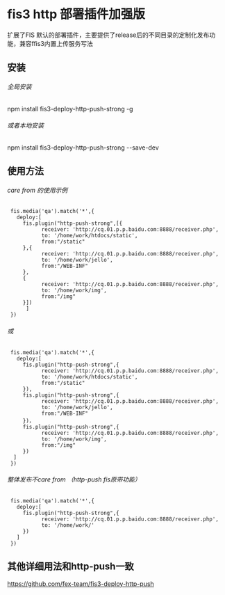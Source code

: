 # fis3 http 部署插件加强版
扩展了FIS 默认的部署插件，主要提供了release后的不同目录的定制化发布功能，兼容ffis3内置上传服务写法

##  安装


###### 全局安装

npm install fis3-deploy-http-push-strong -g
###### 或者本地安装

npm install fis3-deploy-http-push-strong --save-dev


## 使用方法
###### care from 的使用示例

```
 fis.media('qa').match('*',{
   deploy:[
     fis.plugin("http-push-strong",[{
           receiver: 'http://cq.01.p.p.baidu.com:8888/receiver.php',
           to: '/home/work/htdocs/static',
           from:"/static"
     },{
           receiver: 'http://cq.01.p.p.baidu.com:8888/receiver.php',
           to: '/home/work/jello',
           from:"/WEB-INF"
     },
     {
           receiver: 'http://cq.01.p.p.baidu.com:8888/receiver.php',
           to: '/home/work/img',
           from:"/img"
     }])
      ]
 })
```
###### 或

```
 fis.media('qa').match('*',{
   deploy:[
     fis.plugin("http-push-strong",{
           receiver: 'http://cq.01.p.p.baidu.com:8888/receiver.php',
           to: '/home/work/htdocs/static',
           from:"/static"
     }),
     fis.plugin("http-push-strong",{
           receiver: 'http://cq.01.p.p.baidu.com:8888/receiver.php',
           to: '/home/work/jello',
           from:"/WEB-INF"
     })，
     fis.plugin("http-push-strong",{
           receiver: 'http://cq.01.p.p.baidu.com:8888/receiver.php',
           to: '/home/work/img',
           from:"/img"
     })
  ]
 })
```
###### 整体发布不care from  （http-push fis原带功能）

```
 fis.media('qa').match('*',{
   deploy:[
     fis.plugin("http-push-strong",{
           receiver: 'http://cq.01.p.p.baidu.com:8888/receiver.php',
           to: '/home/work/'
     })
   ]
 })
```
## 其他详细用法和http-push一致
https://github.com/fex-team/fis3-deploy-http-push
